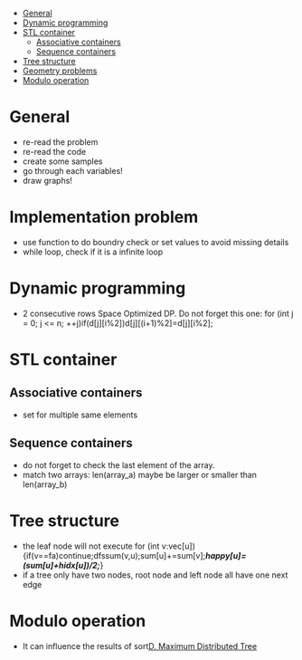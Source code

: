 - [General](#general)
- [Dynamic programming](#dynamic-programming)
- [STL container](#stl-container)
  * [Associative containers](#associative-containers)
  * [Sequence containers](#sequence-containers)
- [Tree structure](#tree-structure)
- [Geometry problems](#geometry-problems)
- [Modulo operation](#modulo-operation)

# General
  - re-read the problem
  - re-read the code
  - create some samples
  - go through each variables!
  - draw graphs!

# Implementation problem
  - use function to do boundry check or set values to avoid missing details
  - while loop, check if it is a infinite loop

# Dynamic programming
  - 2 consecutive rows Space Optimized DP. Do not forget this one: for (int j = 0; j <= n; ++j)if(d[j][i%2])d[j][(i+1)%2]=d[j][i%2];
  
# STL container
  ## Associative containers
  - set for multiple same elements
  
  ## Sequence containers
  - do not forget to check the last element of the array.
  - match two arrays: len(array_a) maybe be larger or smaller than len(array_b)
  
# Tree structure
  - the leaf node will not execute for (int v:vec[u]) {if(v==fa)continue;dfssum(v,u);sum[u]+=sum[v];***happy[u]=(sum[u]+hidx[u])/2;***}
  - if a tree only have two nodes, root node and left node all have one next edge

# Modulo operation
  - It can influence the results of sort[D. Maximum Distributed Tree](https://codeforces.com/contest/1401/problem/D)
  
  
